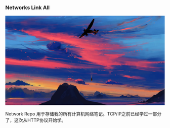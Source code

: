 
### Networks Link All

![](pics/jets.jpg)

Network Repo 用于存储我的所有计算机网络笔记。TCP/IP之前已经学过一部分了，这次从HTTP协议开始学。

